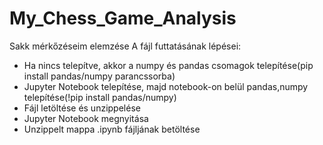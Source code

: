 # My_Chess_Game_Analysis
Sakk mérkőzéseim elemzése
A fájl futtatásának lépései:
  - Ha nincs telepítve, akkor a numpy és pandas csomagok telepítése(pip install pandas/numpy parancssorba)
  - Jupyter Notebook telepítése, majd notebook-on belül pandas,numpy telepítése(!pip install pandas/numpy)
  - Fájl letöltése és unzippelése
  - Jupyter Notebook megnyitása
  - Unzippelt mappa .ipynb fájljának betöltése
